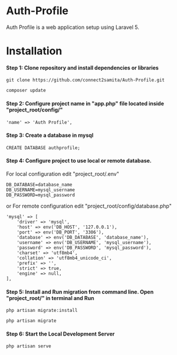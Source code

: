# Auth-Profile
Auth Profile is a web application setup using Laravel 5.

# Installation
#### Step 1: Clone repository and install dependencies or libraries

    git clone https://github.com/connect2samita/Auth-Profile.git

    composer update



#### Step 2: Configure project name in "app.php" file located inside "project_root/config/"

    'name' => 'Auth Profile',



#### Step 3: Create a database in mysql

    CREATE DATABASE authprofile;



#### Step 4: Configure project to use local or remote database.

For local configuration edit "project_root/.env"

    DB_DATABASE=database_name
    DB_USERNAME=mysql_username
    DB_PASSWORD=mysql_password

or For remote configuration edit "project_root/config/database.php"

    'mysql' => [
        'driver' => 'mysql',
        'host' => env('DB_HOST', '127.0.0.1'),
        'port' => env('DB_PORT', '3306'),
        'database' => env('DB_DATABASE', 'database_name'),
        'username' => env('DB_USERNAME', 'mysql_username'),
        'password' => env('DB_PASSWORD', 'mysql_password'),
        'charset' => 'utf8mb4',
        'collation' => 'utf8mb4_unicode_ci',
        'prefix' => '',
        'strict' => true,
        'engine' => null,
    ],



#### Step 5: Install and Run migration from command line. Open "project_root/" in terminal and Run

    php artisan migrate:install

    php artisan migrate



#### Step 6: Start the Local Development Server

    php artisan serve
